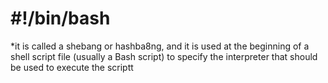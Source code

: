 # #!/bin/bash
*it is called a shebang or hashba8ng, and it is used at the beginning of a shell script file (usually a Bash script) to specify the interpreter that should be used to execute the scriptt
